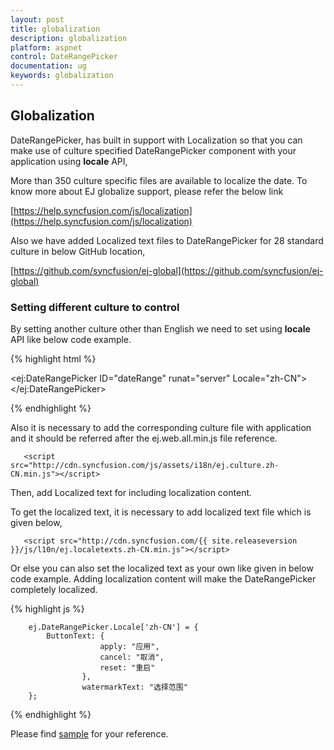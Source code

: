 ```yaml
---
layout: post
title: globalization
description: globalization
platform: aspnet
control: DateRangePicker
documentation: ug
keywords: globalization
---
```


## Globalization

DateRangePicker, has built in support with Localization so that you can make use of culture specified DateRangePicker component with your application using **locale** API, 

More than 350 culture specific files are available to localize the date. To know more about EJ globalize support, please refer the below link 

[https://help.syncfusion.com/js/localization](https://help.syncfusion.com/js/localization)

Also we have added Localized text files to DateRangePicker for 28 standard culture in below GitHub location,

[https://github.com/syncfusion/ej-global](https://github.com/syncfusion/ej-global)

### Setting different culture to control

By setting another culture other than English we need to set using **locale** API like below code example.

{% highlight html %}

<ej:DateRangePicker ID="dateRange" runat="server" Locale="zh-CN"></ej:DateRangePicker>

{% endhighlight %}

Also it is necessary to add the corresponding culture file with application and it should be referred after the ej.web.all.min.js file reference.

       <script src="http://cdn.syncfusion.com/js/assets/i18n/ej.culture.zh-CN.min.js"></script>

Then, add Localized text for including localization content. 

To get the localized text, it is necessary to add localized text file which is given below,

       <script src="http://cdn.syncfusion.com/{{ site.releaseversion }}/js/l10n/ej.localetexts.zh-CN.min.js"></script>

 Or else you can also set the localized text as your own like given in below code example. Adding localization content will make the DateRangePicker completely localized.

{% highlight js %}

        ej.DateRangePicker.Locale['zh-CN'] = {
            ButtonText: {
                        apply: "应用",
                        cancel: "取消",
                        reset: "重启"
                    },
                    watermarkText: "选择范围"
        };


{% endhighlight %}

Please find [sample](http://www.syncfusion.com/downloads/support/directtrac/general/ze/locale-599937872) for your reference.

